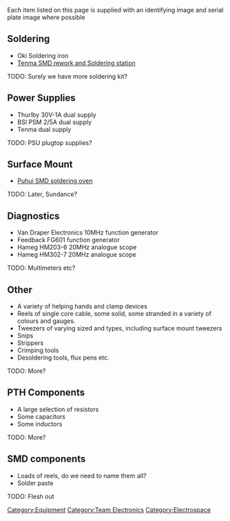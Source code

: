 Each item listed on this page is supplied with an identifying image and
serial plate image where possible

Soldering
---------

-   Oki Soldering iron
-   [Tenma SMD rework and Soldering
    station](Tenma_Rework_Station "wikilink")

TODO: Surely we have more soldering kit?

Power Supplies
--------------

-   Thurlby 30V-1A dual supply
-   BSI PSM 2/5A dual supply
-   Tenma dual supply

TODO: PSU plugtop supplies?

Surface Mount
-------------

-   [Puhui SMD soldering oven](Tools/Reflow_Oven "wikilink")

TODO: Later, Sundance?

Diagnostics
-----------

-   Van Draper Electronics 10MHz function generator
-   Feedback FG601 function generator
-   Hameg HM203-6 20MHz analogue scope
-   Hameg HM302-7 20MHz analogue scope

TODO: Multimeters etc?

Other
-----

-   A variety of helping hands and clamp devices
-   Reels of single core cable, some solid, some stranded in a variety
    of colours and gauges.
-   Tweezers of varying sized and types, including surface mount
    tweezers
-   Snips
-   Strippers
-   Crimping tools
-   Desoldering tools, flux pens etc.

TODO: More?

PTH Components
--------------

-   A large selection of resistors
-   Some capacitors
-   Some inductors

TODO: More?

SMD components
--------------

-   Loads of reels, do we need to name them all?
-   Solder paste

TODO: Flesh out

[Category:Equipment](Category:Equipment "wikilink") [Category:Team
Electronics](Category:Team_Electronics "wikilink")
[Category:Electrospace](Category:Electrospace "wikilink")